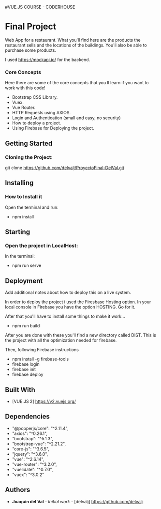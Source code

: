 #VUE.JS COURSE - CODERHOUSE 

# Final Project

Web App for a restaurant. What you'll find here are the products the restaurant sells and the locations of the buildings.
You'll also be able to purchase some products.

I used <https://mockapi.io/> for the backend.

### Core Concepts
Here there are some of the core concepts that you ll learn if you want to work with this code!

* Bootstrap CSS Library.
* Vuex.
* Vue Router.
* HTTP Requests using AXIOS.
* Login and Authentication (small and easy, no security)
* How to deploy a project.
* Using Firebase for Deploying the project.


## Getting Started

### Cloning the Project:

git clone <https://github.com/delvalj/ProyectoFinal-DelVal.git>

## Installing

###  How to Install it

Open the terminal and run:

- npm install

## Starting

### Open the project in LocalHost:

In the terminal:

- npm run serve

## Deployment

Add additional notes about how to deploy this on a live system.

In order to deploy the project i used the Firesbase Hosting option.
In your local console in Firebase you have the option HOSTING. Go for it.

After that you'll have to install some things to make it work...

- npm run build

After you are done with these you'll find a new directory called DIST. This is the project with all the optimization needed for firebase.

Then, following Firebase instructions

- npm install -g firebase-tools
- firebase login
- firebase init
- firebase deploy

## Built With

* [VUE.JS 2]
  <https://v2.vuejs.org/>

## Dependencies

* "@popperjs/core": "^2.11.4",
* "axios": "^0.26.1",
* "bootstrap": "^5.1.3",
* "bootstrap-vue": "^2.21.2",
* "core-js": "^3.6.5",
* "jquery": "^3.6.0",
* "vue": "^2.6.14",
* "vue-router": "^3.2.0",
* "vuelidate": "^0.7.0",
* "vuex": "^3.0.2"

## Authors

* **Joaquin del Val** - *Initial work* - [delvalj]
  https://github.com/delvalj
